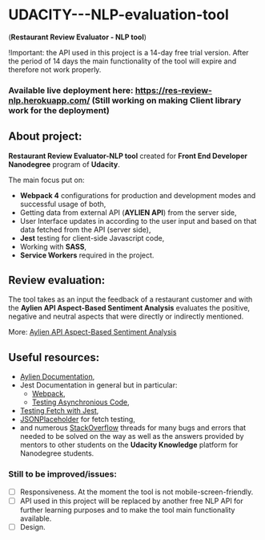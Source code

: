 # UDACITY---NLP-evaluation-tool
(**Restaurant Review Evaluator - NLP tool**)

!Important: the API used in this project is a 14-day free trial version. After the period of 14 days the main functionality of the tool will expire and therefore not work properly.

### Available live deployment here: https://res-review-nlp.herokuapp.com/ (Still working on making Client library work for the deployment)


## About project:
**Restaurant Review Evaluator-NLP tool** created for **Front End Developer Nanodegree** program of **Udacity**.

The main focus put on:
* **Webpack 4** configurations for production and development modes and successful usage of both,
* Getting data from external API (**AYLIEN API**) from the server side,
* User Interface updates in according to the user input and based on that data fetched from the API (server side),
* **Jest** testing for client-side Javascript code,
* Working with **SASS**,
* **Service Workers** required in the project.

## Review evaluation:

The tool takes as an input the feedback of a restaurant customer and with the **Aylien API Aspect-Based Sentiment Analysis** evaluates the positive, negative and neutral aspects that were directly or indirectly mentioned.

More: [Aylien API Aspect-Based Sentiment Analysis](https://docs.aylien.com/textapi/endpoints/#aspect-based-sentiment-analysis)

## Useful resources:

- [Aylien Documentation](https://docs.aylien.com/textapi/endpoints/#aspect-based-sentiment-analysis),
- Jest Documentation in general but in particular:
  * [Webpack](https://jestjs.io/docs/en/webpack),
  * [Testing Asynchronious Code](https://jestjs.io/docs/en/asynchronous),
- [Testing Fetch with Jest](https://codereviewvideos.com/course/react-redux-and-redux-saga-with-symfony-3/video/testing-javascript-s-fetch-with-jest-happy-path),
- [JSONPlaceholder](https://jsonplaceholder.typicode.com/) for fetch testing,
- and numerous [StackOverflow](https://stackoverflow.com/) threads for many bugs and errors that needed to be solved on the way as well as the answers provided by mentors to other students on the **Udacity Knowledge** platform for Nanodegree students.

### Still to be improved/issues:

- [ ] Responsiveness. At the moment the tool is not mobile-screen-friendly.
- [ ] API used in this project will be replaced by another free NLP API for further learning purposes and to make the tool main functionality available.
- [ ] Design.
